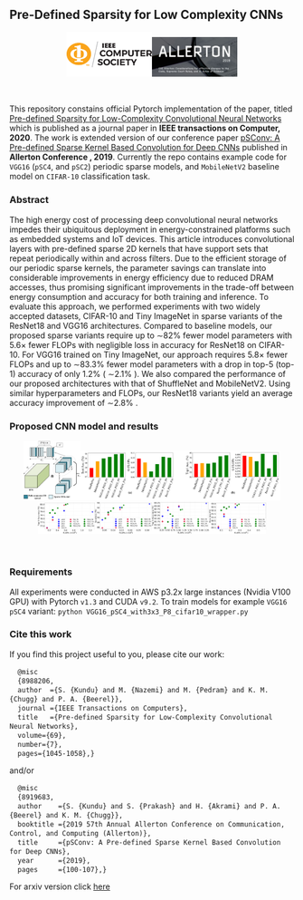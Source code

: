## Pre-Defined Sparsity for Low Complexity CNNs
<p align="center"><img width="30%" src="/Images/IEEE_TC.jpg"><img width="30%" src="/Images/allerton2019-350.jpg"></p><br/> 

This repository constains official Pytorch implementation of the paper, titled [Pre-defined Sparsity for Low-Complexity Convolutional Neural Networks](https://ieeexplore.ieee.org/document/8988206) which is published as a journal paper in **IEEE transactions on Computer, 2020**. The work is extended version of our conference paper [pSConv: A Pre-defined Sparse Kernel Based Convolution for Deep CNNs](https://ieeexplore.ieee.org/document/8919683) published in **Allerton Conference , 2019**. Currently the repo contains example code for `VGG16` (`pSC4`, and `pSC2`) periodic sparse models, and `MobileNetV2` baseline model on `CIFAR-10` classification task. 

### Abstract
The high energy cost of processing deep convolutional neural networks impedes their ubiquitous deployment in energy-constrained platforms such as embedded systems and IoT devices. This article introduces convolutional layers with pre-defined sparse 2D kernels that have support sets that repeat periodically within and across filters. Due to the efficient storage of our periodic sparse kernels, the parameter savings can translate into considerable improvements in energy efficiency due to reduced DRAM accesses, thus promising significant improvements in the trade-off between energy consumption and accuracy for both training and inference. To evaluate this approach, we performed experiments with two widely accepted datasets, CIFAR-10 and Tiny ImageNet in sparse variants of the ResNet18 and VGG16 architectures. Compared to baseline models, our proposed sparse variants require up to ∼82% fewer model parameters with 5.6× fewer FLOPs with negligible loss in accuracy for ResNet18 on CIFAR-10. For VGG16 trained on Tiny ImageNet, our approach requires 5.8× fewer FLOPs and up to ∼83.3% fewer model parameters with a drop in top-5 (top-1) accuracy of only 1.2% ( ∼2.1% ). We also compared the performance of our proposed architectures with that of ShuffleNet and MobileNetV2. Using similar hyperparameters and FLOPs, our ResNet18 variants yield an average accuracy improvement of ∼2.8% .

### Proposed CNN model and results  
<p align="center"><img width="20%" src="/Images/periodic_sparse_dense_conv.png" /><img width="70%"  src="/Images/ShuffleNet_MobileNetV2_compare_acc_flops_cifar_tiny.png" /><img width="20%" src="/Images/VGG_Tiny_ImageNet.png" /><img width="20%" src="/Images/VGG_CIFAR-10.png" /><img width="20%" src="/Images/Res_Tiny_ImageNet.png" /><img width="20%" src="/Images/Res_CIFAR-10.png" /></p><br/> 

### Requirements
All experiments were conducted in AWS p3.2x large instances (Nvidia V100 GPU) with Pytorch `v1.3` and CUDA `v9.2`. To train models for example `VGG16 pSC4` variant: `python VGG16_pSC4_with3x3_P8_cifar10_wrapper.py`

### Cite this work
If you find this project useful to you, please cite our work:

      @misc
      {8988206, 
      author  ={S. {Kundu} and M. {Nazemi} and M. {Pedram} and K. M. {Chugg} and P. A. {Beerel}}, 
      journal ={IEEE Transactions on Computers}, 
      title   ={Pre-defined Sparsity for Low-Complexity Convolutional Neural Networks}, 
      volume={69},
      number={7},
      pages={1045-1058},}
and/or 

      @misc
      {8919683, 
      author    ={S. {Kundu} and S. {Prakash} and H. {Akrami} and P. A. {Beerel} and K. M. {Chugg}}, 
      booktitle ={2019 57th Annual Allerton Conference on Communication, Control, and Computing (Allerton)}, 
      title     ={pSConv: A Pre-defined Sparse Kernel Based Convolution for Deep CNNs}, 
      year      ={2019}, 
      pages     ={100-107},}

 For arxiv version click [here](https://arxiv.org/abs/2001.10710)
